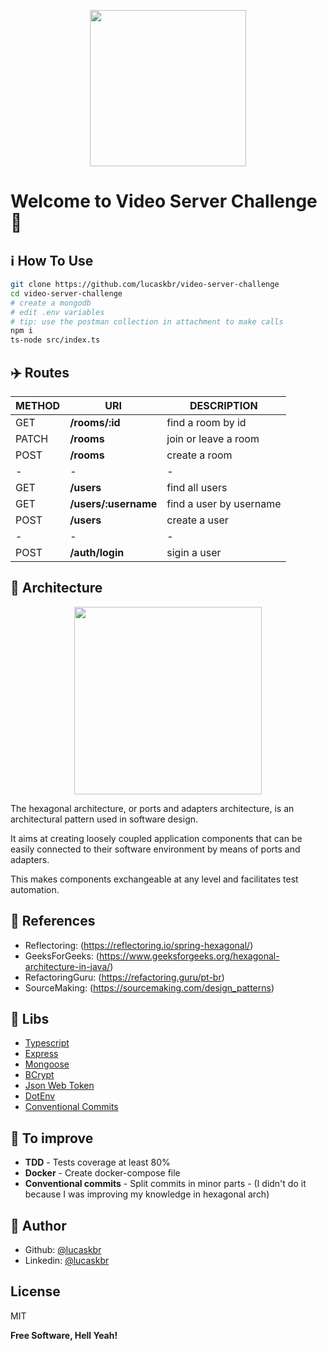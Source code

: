 

<p align="center">
  <img src="https://user-images.githubusercontent.com/39783638/91785954-e117fe80-ebdc-11ea-8ef5-e6f6b454e30b.png" height="250">
</p>

# Welcome to Video Server Challenge :wave:

## ℹ️ How To Use

```sh
git clone https://github.com/lucaskbr/video-server-challenge
cd video-server-challenge
# create a mongodb
# edit .env variables
# tip: use the postman collection in attachment to make calls
npm i
ts-node src/index.ts  

```

## ✈️ Routes

| METHOD | URI | DESCRIPTION |
| ------ | ------ | ------ |
| GET | **/rooms/:id** | find a room by id |
| PATCH | **/rooms** | join or leave a room |
| POST | **/rooms** | create a room|
| - | - | - |
| GET | **/users** | find all users |
| GET | **/users/:username** | find a user by username |
| POST | **/users** | create a user |
| - | - | - |
| POST | **/auth/login** | sigin a user |

## 🏢 Architecture

<p align="center">
  <img src="https://user-images.githubusercontent.com/39783638/91785851-a44c0780-ebdc-11ea-885c-4590d13a4e6d.png" height="300">
</p>

The hexagonal architecture, or ports and adapters architecture, is an architectural pattern used in software design. 

It aims at creating loosely coupled application components that can be easily connected to their software environment by means of ports and adapters. 

This makes components exchangeable at any level and facilitates test automation.

## 📕 References


* Reflectoring: (https://reflectoring.io/spring-hexagonal/)
* GeeksForGeeks: (https://www.geeksforgeeks.org/hexagonal-architecture-in-java/)
* RefactoringGuru: (https://refactoring.guru/pt-br)
* SourceMaking: (https://sourcemaking.com/design_patterns)


## :rocket: Libs

* [Typescript](https://www.typescriptlang.org/)
* [Express](https://www.npmjs.com/package/express)
* [Mongoose](https://www.npmjs.com/package/mongoose)
* [BCrypt](https://www.npmjs.com/package/bcrypt)
* [Json Web Token](https://www.npmjs.com/package/jsonwebtoken)
* [DotEnv](https://www.npmjs.com/package/dotenv)
* [Conventional Commits](https://www.conventionalcommits.org/en/v1.0.0/)



## 🔨 To improve
- **TDD** - Tests coverage at least 80%
- **Docker** - Create docker-compose file
- **Conventional commits** - Split commits in minor parts - (I didn't do it because I was improving my knowledge in hexagonal arch)

## 🧔 Author

* Github: [@lucaskbr](https://github.com/lucaskbr)
* Linkedin: [@lucaskbr](https://www.linkedin.com/in/lucas-klasa-13891414b/)

License
----

MIT

**Free Software, Hell Yeah!**
